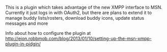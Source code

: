 This is a plugin which takes advantage of the new XMPP interface to MSN.  Currently it just logs in with OAuth2, but there are plans to extend it to manage buddy lists/rosters, download buddy icons, update status messages and more

Info about how to configure the plugin at http://eion.robbmob.com/blog/2013/01/10/setting-up-the-msn-xmpp-plugin-in-pidgin/